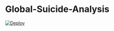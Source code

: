 # Global-Suicide-Analysis

[![Deploy](https://www.herokucdn.com/deploy/button.svg)](https://heroku.com/deploy)
